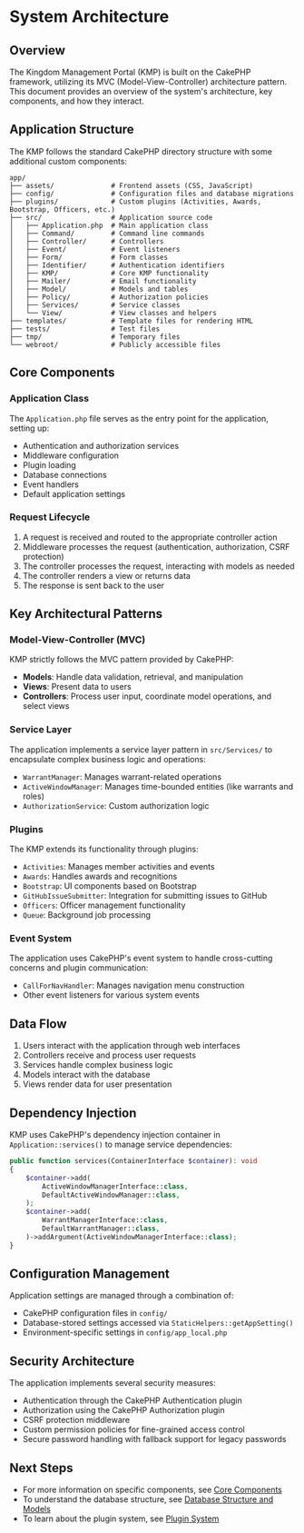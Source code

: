 # System Architecture

## Overview

The Kingdom Management Portal (KMP) is built on the CakePHP framework, utilizing its MVC (Model-View-Controller) architecture pattern. This document provides an overview of the system's architecture, key components, and how they interact.

## Application Structure

The KMP follows the standard CakePHP directory structure with some additional custom components:

```
app/
├── assets/              # Frontend assets (CSS, JavaScript)
├── config/              # Configuration files and database migrations
├── plugins/             # Custom plugins (Activities, Awards, Bootstrap, Officers, etc.)
├── src/                 # Application source code
│   ├── Application.php  # Main application class
│   ├── Command/         # Command line commands
│   ├── Controller/      # Controllers
│   ├── Event/           # Event listeners
│   ├── Form/            # Form classes
│   ├── Identifier/      # Authentication identifiers
│   ├── KMP/             # Core KMP functionality
│   ├── Mailer/          # Email functionality
│   ├── Model/           # Models and tables
│   ├── Policy/          # Authorization policies
│   ├── Services/        # Service classes
│   └── View/            # View classes and helpers
├── templates/           # Template files for rendering HTML
├── tests/               # Test files
├── tmp/                 # Temporary files
└── webroot/             # Publicly accessible files
```

## Core Components

### Application Class

The `Application.php` file serves as the entry point for the application, setting up:

- Authentication and authorization services
- Middleware configuration
- Plugin loading
- Database connections
- Event handlers
- Default application settings

### Request Lifecycle

1. A request is received and routed to the appropriate controller action
2. Middleware processes the request (authentication, authorization, CSRF protection)
3. The controller processes the request, interacting with models as needed
4. The controller renders a view or returns data
5. The response is sent back to the user

## Key Architectural Patterns

### Model-View-Controller (MVC)

KMP strictly follows the MVC pattern provided by CakePHP:
- **Models**: Handle data validation, retrieval, and manipulation
- **Views**: Present data to users
- **Controllers**: Process user input, coordinate model operations, and select views

### Service Layer

The application implements a service layer pattern in `src/Services/` to encapsulate complex business logic and operations:

- `WarrantManager`: Manages warrant-related operations
- `ActiveWindowManager`: Manages time-bounded entities (like warrants and roles)
- `AuthorizationService`: Custom authorization logic

### Plugins

The KMP extends its functionality through plugins:
- `Activities`: Manages member activities and events
- `Awards`: Handles awards and recognitions
- `Bootstrap`: UI components based on Bootstrap
- `GitHubIssueSubmitter`: Integration for submitting issues to GitHub
- `Officers`: Officer management functionality
- `Queue`: Background job processing

### Event System

The application uses CakePHP's event system to handle cross-cutting concerns and plugin communication:

- `CallForNavHandler`: Manages navigation menu construction
- Other event listeners for various system events

## Data Flow

1. Users interact with the application through web interfaces
2. Controllers receive and process user requests
3. Services handle complex business logic
4. Models interact with the database
5. Views render data for user presentation

## Dependency Injection

KMP uses CakePHP's dependency injection container in `Application::services()` to manage service dependencies:

```php
public function services(ContainerInterface $container): void
{
    $container->add(
        ActiveWindowManagerInterface::class,
        DefaultActiveWindowManager::class,
    );
    $container->add(
        WarrantManagerInterface::class,
        DefaultWarrantManager::class,
    )->addArgument(ActiveWindowManagerInterface::class);
}
```

## Configuration Management

Application settings are managed through a combination of:
- CakePHP configuration files in `config/`
- Database-stored settings accessed via `StaticHelpers::getAppSetting()`
- Environment-specific settings in `config/app_local.php`

## Security Architecture

The application implements several security measures:
- Authentication through the CakePHP Authentication plugin
- Authorization using the CakePHP Authorization plugin
- CSRF protection middleware
- Custom permission policies for fine-grained access control
- Secure password handling with fallback support for legacy passwords

## Next Steps

- For more information on specific components, see [Core Components](./core-components.md)
- To understand the database structure, see [Database Structure and Models](./database-models.md)
- To learn about the plugin system, see [Plugin System](./plugins.md)
